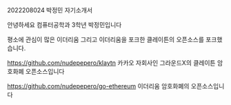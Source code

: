2022208024 박정민 자기소개서

안녕하세요 컴퓨터공학과 3학년 박정민입니다

평소에 관심이 많은 이더리움 그리고 이더리움을 포크한 클레이튼의 오픈소스를 포크했습니다.

https://github.com/nudepepero/klaytn
카카오 자회사인 그라운드X의 클레이튼 암호화폐 오픈소스입니다

https://github.com/nudepepero/go-ethereum
이더리움 암호화폐의 오픈소스입니다

